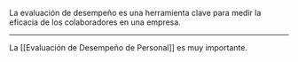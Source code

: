 
La evaluación de desempeño es una herramienta clave para medir la eficacia de los colaboradores en una empresa.

---

La [[Evaluación de Desempeño de Personal]] es muy importante. 